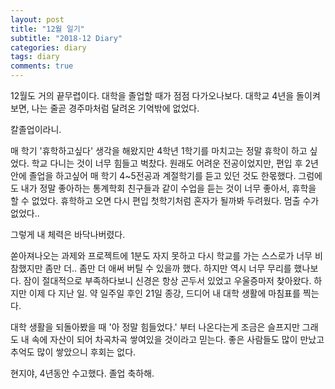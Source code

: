 ```yaml
---
layout: post
title: "12월 일기"
subtitle: "2018-12 Diary"
categories: diary
tags: diary
comments: true
---
```


12월도 거의 끝무렵이다. 대학을 졸업할 때가 점점 다가오나보다.
대학교 4년을 돌이켜보면, 나는 줄곧 경주마처럼 달려온 기억밖에 없었다.

칼졸업이라니.


매 학기 '휴학하고싶다' 생각을 해왔지만 4학년 1학기를 마치고는 정말 휴학이 하고 싶었다. 학교 다니는 것이 너무 힘들고 벅찼다. 원래도 어려운 전공이었지만, 편입 후 2년 안에 졸업을 하고싶어 매 학기 4~5전공과 계절학기를 듣고 있던 것도 한몫했다. 그럼에도 내가 정말 좋아하는 통계학회 친구들과 같이 수업을 듣는 것이 너무 좋아서, 휴학을 할 수 없었다. 휴학하고 오면 다시 편입 첫학기처럼 혼자가 될까봐 두려웠다. 멈출 수가 없었다..

그렇게 내 체력은 바닥나버렸다.

쏟아져나오는 과제와 프로젝트에 1분도 자지 못하고 다시 학교를 가는 스스로가 너무 비참했지만 좀만 더.. 좀만 더 애써 버틸 수 있을까 했다. 하지만 역시 너무 무리를 했나보다. 잠이 절대적으로 부족하다보니 신경은 항상 곤두서 있었고 우울증마저 찾아왔다. 
하지만 이제 다 지난 일. 약 일주일 후인 21일 종강, 드디어 내 대학 생활에 마침표를 찍는다.

대학 생활을 되돌아봤을 때 '아 정말 힘들었다.' 부터 나온다는게 조금은 슬프지만 그래도 내 속에 자산이 되어 차곡차곡 쌓여있을 것이라고 믿는다. 좋은 사람들도 많이 만났고 추억도 많이 쌓았으니 후회는 없다.

현지야, 4년동안 수고했다.
졸업 축하해.